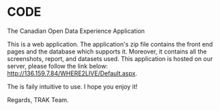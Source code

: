 CODE
====

The Canadian Open Data Experience Application

This is a web application. The application's zip file contains the front end pages and the database which supports it. 
Moreover, it contains all the screenshots, report, and datasets used. This application is hosted on our server, please
follow the link below:
http://136.159.7.84/WHERE2LIVE/Default.aspx.

The is faily intuitive to use. I hope you enjoy it!

Regards,
TRAK Team.
